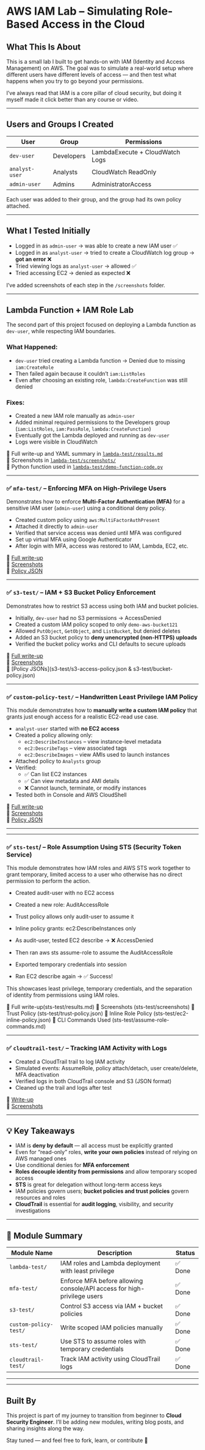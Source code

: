 #  AWS IAM Lab – Simulating Role-Based Access in the Cloud

##  What This Is About

This is a small lab I built to get hands-on with IAM (Identity and Access Management) on AWS. The goal was to simulate a real-world setup where different users have different levels of access — and then test what happens when you try to go beyond your permissions.

I’ve always read that IAM is a core pillar of cloud security, but doing it myself made it click better than any course or video.

---

##  Users and Groups I Created

| User           | Group      | Permissions                     |
|----------------|------------|----------------------------------|
| `dev-user`     | Developers | LambdaExecute + CloudWatch Logs |
| `analyst-user` | Analysts   | CloudWatch ReadOnly             |
| `admin-user`   | Admins     | AdministratorAccess             |

Each user was added to their group, and the group had its own policy attached.

---

##  What I Tested Initially

- Logged in as `admin-user` → was able to create a new IAM user ✅  
- Logged in as `analyst-user` → tried to create a CloudWatch log group → **got an error** ❌  
- Tried viewing logs as `analyst-user` → allowed ✅  
- Tried accessing EC2 → denied as expected ❌  

I’ve added screenshots of each step in the `/screenshots` folder.

---

##  Lambda Function + IAM Role Lab

The second part of this project focused on deploying a Lambda function as `dev-user`, while respecting IAM boundaries.

### What Happened:
- `dev-user` tried creating a Lambda function → Denied due to missing `iam:CreateRole`
- Then failed again because it couldn’t `iam:ListRoles`
- Even after choosing an existing role, `lambda:CreateFunction` was still denied

### Fixes:
- Created a new IAM role manually as `admin-user`
- Added minimal required permissions to the Developers group (`iam:ListRoles`, `iam:PassRole`, `lambda:CreateFunction`)
- Eventually got the Lambda deployed and running as `dev-user`
- Logs were visible in CloudWatch

📄 Full write-up and YAML summary in [`lambda-test/results.md`](lambda-test/results.md)  
📸 Screenshots in [`lambda-test/screenshots/`](lambda-test/screenshots/)  
🧠 Python function used in [`lambda-test/demo-function-code.py`](lambda-test/demo-function-code.py)

---

### ✅ `mfa-test/` – Enforcing MFA on High-Privilege Users  
Demonstrates how to enforce **Multi-Factor Authentication (MFA)** for a sensitive IAM user (`admin-user`) using a conditional deny policy.

- Created custom policy using `aws:MultiFactorAuthPresent`
- Attached it directly to `admin-user`
- Verified that service access was denied until MFA was configured
- Set up virtual MFA using Google Authenticator
- After login with MFA, access was restored to IAM, Lambda, EC2, etc.

📄 [Full write-up](mfa-test/results.md)  
📸 [Screenshots](mfa-test/screenshots/)  
📜 [Policy JSON](mfa-test/mfa-enforce-policy.json)

---

### ✅ `s3-test/` – IAM + S3 Bucket Policy Enforcement

Demonstrates how to restrict S3 access using both IAM and bucket policies.

- Initially, `dev-user` had no S3 permissions → AccessDenied
- Created a custom IAM policy scoped to only `demo-aws-bucket121`
- Allowed `PutObject`, `GetObject`, and `ListBucket`, but denied deletes
- Added an S3 bucket policy to **deny unencrypted (non-HTTPS) uploads**
- Verified the bucket policy works and CLI defaults to secure uploads

📄 [Full write-up](s3-test/results.md)  
📸 [Screenshots](s3-test/screenshots/)  
📜 [Policy JSONs](s3-test/s3-access-policy.json & s3-test/bucket-policy.json)

---
### ✅ `custom-policy-test/` – Handwritten Least Privilege IAM Policy

This module demonstrates how to **manually write a custom IAM policy** that grants just enough access for a realistic EC2-read use case.

- `analyst-user` started with **no EC2 access**  
- Created a policy allowing only:
  - `ec2:DescribeInstances` – view instance-level metadata  
  - `ec2:DescribeTags` – view associated tags  
  - `ec2:DescribeImages` – view AMIs used to launch instances  
- Attached policy to `Analysts` group  
- Verified:
  - ✅ Can list EC2 instances  
  - ✅ Can view metadata and AMI details  
  - ❌ Cannot launch, terminate, or modify instances  
- Tested both in Console and AWS CloudShell

📄 [Full write-up](custom-policy-test/results.md)  
📸 [Screenshots](custom-policy-test/Screenshots/)  
📜 [Policy JSON](custom-policy-test/analyst-ec2-read-policy.json)

---

---
### ✅ `sts-test`/ – Role Assumption Using STS (Security Token Service)

This module demonstrates how IAM roles and AWS STS work together to grant temporary, limited access to a user who otherwise has no direct permission to perform the action.

- Created audit-user with no EC2 access

- Created a new role: AuditAccessRole

- Trust policy allows only audit-user to assume it

- Inline policy grants: ec2:DescribeInstances only

- As audit-user, tested EC2 describe → ❌ AccessDenied

- Then ran aws sts assume-role to assume the AuditAccessRole

- Exported temporary credentials into session

- Ran EC2 describe again → ✅ Success!

This showcases least privilege, temporary credentials, and the separation of identity from permissions using IAM roles.

📄 Full write-up(sts-test/results.md)
📸 Screenshots (sts-test/screenshots)
📜 Trust Policy (sts-test/trust-policy.json)
📜 Inline Role Policy (sts-test/ec2-inline-policy.json)
📄 CLI Commands Used (sts-test/assume-role-commands.md)

---
### ✅ `cloudtrail-test/` – Tracking IAM Activity with Logs

- Created a CloudTrail trail to log IAM activity  
- Simulated events: AssumeRole, policy attach/detach, user create/delete, MFA deactivation  
- Verified logs in both CloudTrail console and S3 (JSON format)  
- Cleaned up the trail and logs after test  

📄 [Write-up](cloudtrail-test/results.md)  
📸 [Screenshots](cloudtrail-test/screenshots/)  


---
## 💡 Key Takeaways

- IAM is **deny by default** — all access must be explicitly granted  
- Even for “read-only” roles, **write your own policies** instead of relying on AWS managed ones  
- Use conditional denies for **MFA enforcement**  
- **Roles decouple identity from permissions** and allow temporary scoped access  
- **STS** is great for delegation without long-term access keys  
- IAM policies govern users; **bucket policies and trust policies** govern resources and roles  
- **CloudTrail** is essential for **audit logging**, visibility, and security investigations 


---

## 🧩 Module Summary

| Module Name              | Description                                                             | Status   |
|--------------------------|-------------------------------------------------------------------------|----------|
| `lambda-test/`           | IAM roles and Lambda deployment with least privilege                   | ✅ Done  |
| `mfa-test/`              | Enforce MFA before allowing console/API access for high-privilege users | ✅ Done  |
| `s3-test/`               | Control S3 access via IAM + bucket policies                             | ✅ Done  |
| `custom-policy-test/`    | Write scoped IAM policies manually                                      | ✅ Done  |
| `sts-test/`              | Use STS to assume roles with temporary credentials                      | ✅ Done  |
| `cloudtrail-test/`       | Track IAM activity using CloudTrail logs                                | ✅ Done  |

---

---



##  Built By

This project is part of my journey to transition from beginner to **Cloud Security Engineer**. I’ll be adding new modules, writing blog posts, and sharing insights along the way.

Stay tuned — and feel free to fork, learn, or contribute 🔐
